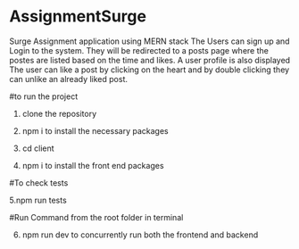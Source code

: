 # AssignmentSurge
Surge Assignment application using MERN stack
 The Users can sign up and Login to the system. They will be redirected to a posts page where the postes are listed based on the time and likes. A user profile is also displayed
 The user can like a post by clicking on the heart and by double clicking they can unlike an already liked post. 
 
 #to run the project 
 1. clone the repository
 
2.  npm i to install the necessary packages
 
3. cd client 
4.  npm i to install the front end packages


#To check tests

 5.npm run tests
 
#Run Command  from  the root folder in terminal 

 6. npm run dev to concurrently run both the frontend and backend
 
